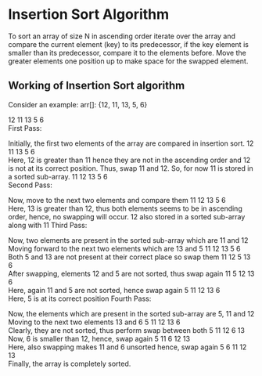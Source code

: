 # Insertion Sort Algorithm

To sort an array of size N in ascending order iterate over the array and compare the current element (key) to its predecessor, if the key element is smaller than its predecessor, compare it to the elements before. Move the greater elements one position up to make space for the swapped element.



## Working of Insertion Sort algorithm
Consider an example: arr[]: {12, 11, 13, 5, 6}

   12   	   11   	   13   	   5   	   6   
First Pass:

Initially, the first two elements of the array are compared in insertion sort.
   12   	   11   	   13   	   5   	   6   
Here, 12 is greater than 11 hence they are not in the ascending order and 12 is not at its correct position. Thus, swap 11 and 12.
So, for now 11 is stored in a sorted sub-array.
   11   	   12   	   13   	   5   	   6   
Second Pass:

 Now, move to the next two elements and compare them
   11   	   12   	   13   	   5   	   6   
Here, 13 is greater than 12, thus both elements seems to be in ascending order, hence, no swapping will occur. 12 also stored in a sorted sub-array along with 11
Third Pass:

Now, two elements are present in the sorted sub-array which are 11 and 12
Moving forward to the next two elements which are 13 and 5
   11   	   12   	   13   	   5   	   6   
Both 5 and 13 are not present at their correct place so swap them
   11   	   12   	   5   	   13   	   6   
After swapping, elements 12 and 5 are not sorted, thus swap again
   11   	   5   	   12   	   13   	   6   
Here, again 11 and 5 are not sorted, hence swap again
   5   	   11   	   12   	   13   	   6   
Here, 5 is at its correct position
Fourth Pass:

Now, the elements which are present in the sorted sub-array are 5, 11 and 12
Moving to the next two elements 13 and 6
   5   	   11   	   12   	   13   	   6   
Clearly, they are not sorted, thus perform swap between both
   5   	   11   	   12   	   6   	   13   
Now, 6 is smaller than 12, hence, swap again
   5   	   11   	   6   	   12   	   13   
Here, also swapping makes 11 and 6 unsorted hence, swap again
   5   	   6   	   11   	   12   	   13   
Finally, the array is completely sorted.
